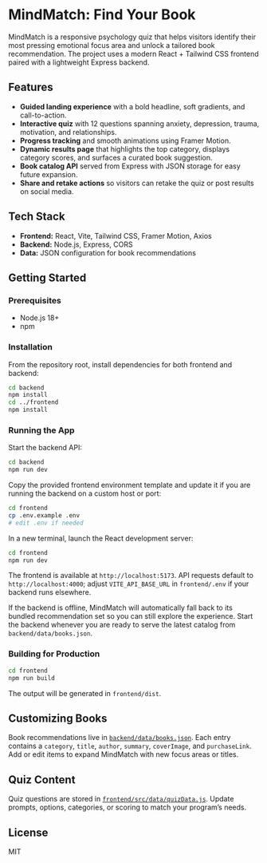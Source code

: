 # MindMatch: Find Your Book

MindMatch is a responsive psychology quiz that helps visitors identify their most pressing emotional focus area and unlock a tailored book recommendation. The project uses a modern React + Tailwind CSS frontend paired with a lightweight Express backend.

## Features

- **Guided landing experience** with a bold headline, soft gradients, and call-to-action.
- **Interactive quiz** with 12 questions spanning anxiety, depression, trauma, motivation, and relationships.
- **Progress tracking** and smooth animations using Framer Motion.
- **Dynamic results page** that highlights the top category, displays category scores, and surfaces a curated book suggestion.
- **Book catalog API** served from Express with JSON storage for easy future expansion.
- **Share and retake actions** so visitors can retake the quiz or post results on social media.

## Tech Stack

- **Frontend:** React, Vite, Tailwind CSS, Framer Motion, Axios
- **Backend:** Node.js, Express, CORS
- **Data:** JSON configuration for book recommendations

## Getting Started

### Prerequisites

- Node.js 18+
- npm

### Installation

From the repository root, install dependencies for both frontend and backend:

```bash
cd backend
npm install
cd ../frontend
npm install
```

### Running the App

Start the backend API:

```bash
cd backend
npm run dev
```

Copy the provided frontend environment template and update it if you are running the backend on a custom host or port:

```bash
cd frontend
cp .env.example .env
# edit .env if needed
```

In a new terminal, launch the React development server:

```bash
cd frontend
npm run dev
```

The frontend is available at `http://localhost:5173`. API requests default to `http://localhost:4000`; adjust `VITE_API_BASE_URL` in `frontend/.env` if your backend runs elsewhere.

If the backend is offline, MindMatch will automatically fall back to its bundled recommendation set so you can still explore the experience. Start the backend whenever you are ready to serve the latest catalog from `backend/data/books.json`.

### Building for Production

```bash
cd frontend
npm run build
```

The output will be generated in `frontend/dist`.

## Customizing Books

Book recommendations live in [`backend/data/books.json`](backend/data/books.json). Each entry contains a `category`, `title`, `author`, `summary`, `coverImage`, and `purchaseLink`. Add or edit items to expand MindMatch with new focus areas or titles.

## Quiz Content

Quiz questions are stored in [`frontend/src/data/quizData.js`](frontend/src/data/quizData.js). Update prompts, options, categories, or scoring to match your program’s needs.

## License

MIT
